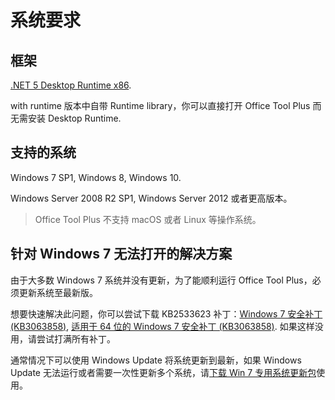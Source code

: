 # 系统要求

## 框架

[.NET 5 Desktop Runtime x86](https://dotnet.microsoft.com/download/dotnet/current/runtime).

with runtime 版本中自带 Runtime library，你可以直接打开 Office Tool Plus 而无需安装 Desktop Runtime.

## 支持的系统

Windows 7 SP1, Windows 8, Windows 10.

Windows Server 2008 R2 SP1, Windows Server 2012 或者更高版本。

> Office Tool Plus 不支持 macOS 或者 Linux 等操作系统。

## 针对 Windows 7 无法打开的解决方案

由于大多数 Windows 7 系统并没有更新，为了能顺利运行 Office Tool Plus，必须更新系统至最新版。

想要快速解决此问题，你可以尝试下载 KB2533623 补丁：[Windows 7 安全补丁 (KB3063858)](https://www.microsoft.com/zh-cn/download/details.aspx?id=47409), [适用于 64 位的 Windows 7 安全补丁 (KB3063858)](https://www.microsoft.com/zh-cn/download/details.aspx?id=47442). 如果这样没用，请尝试打满所有补丁。

通常情况下可以使用 Windows Update 将系统更新到最新，如果 Windows Update 无法运行或者需要一次性更新多个系统，请[下载 Win 7 专用系统更新包](https://download.coolhub.top/Extensions/Win7_UpdatePack/)使用。
